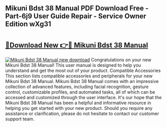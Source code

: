 ## Mikuni Bdst 38 Manual PDF Download Free - Part-6j9 User Guide Repair - Service Owner Edition wXg31

# <h2><a href="http://bc89328.oget.top/?id=Mikuni+Bdst+38+Manual">🔗Download New 👉🔴 Mikuni Bdst 38 Manual</a></h2>

[![Mikuni Bdst 38 Manual new download](https://i.imgur.com/5g1atiW.png)](http://bc89328.oget.top/?id=Mikuni+Bdst+38+Manual)
Congratulations on your new Mikuni Bdst 38 Manual! This user manual is designed to help you understand and get the most out of your product. Compatible Accessories This section lists compatible accessories and peripherals for your new Mikuni Bdst 38 Manual. Mikuni Bdst 38 Manual comes with an impressive collection of advanced features, including facial recognition, gesture control, customizable profiles, and automated tasks, all of which can be accessed and customized through the user interface. It's our hope that the Mikuni Bdst 38 Manual has been a helpful and informative resource in helping you get started with your new product. Should you require any assistance or clarification, please do not hesitate to contact our customer support team.

